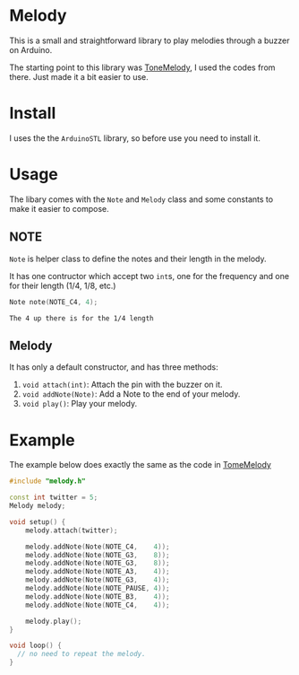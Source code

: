 # Melody

This is a small and straightforward library to play melodies through a buzzer on Arduino.

The starting point to this library was [ToneMelody](https://www.arduino.cc/en/Tutorial/toneMelody), I used the codes from there. Just made it a bit easier to use.

# Install

I uses the the `ArduinoSTL` library, so before use you need to install it.

# Usage

The libary comes with the `Note` and `Melody` class and some constants to make it easier to compose.

## NOTE

`Note` is helper class to define the notes and their length in the melody.

It has one contructor which accept two `int`s, one for the frequency and one for their length (1/4, 1/8, etc.)

```c++
Note note(NOTE_C4, 4);
```

    The 4 up there is for the 1/4 length

## Melody

It has only a default constructor, and has three methods:
1. `void attach(int)`: Attach the pin with the buzzer on it.
2. `void addNote(Note)`: Add a Note to the end of your melody.
3. `void play()`: Play your melody.

# Example

The example below does exactly the same as the code in [TomeMelody](https://www.arduino.cc/en/Tutorial/toneMelody)

```c++
#include "melody.h"

const int twitter = 5;
Melody melody;

void setup() {
    melody.attach(twitter);

    melody.addNote(Note(NOTE_C4,    4));
    melody.addNote(Note(NOTE_G3,    8));
    melody.addNote(Note(NOTE_G3,    8));
    melody.addNote(Note(NOTE_A3,    4));
    melody.addNote(Note(NOTE_G3,    4));
    melody.addNote(Note(NOTE_PAUSE, 4));
    melody.addNote(Note(NOTE_B3,    4));
    melody.addNote(Note(NOTE_C4,    4));

    melody.play();
}

void loop() {
  // no need to repeat the melody.
}
```
